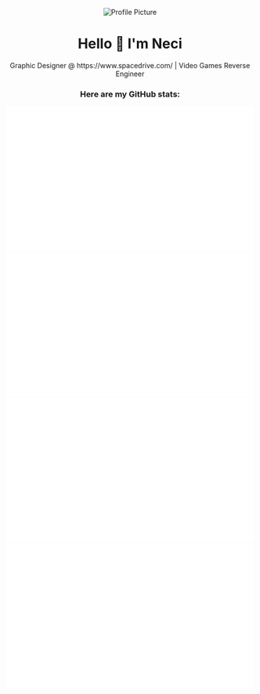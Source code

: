 <p align="center">
  <p align="center">
    <img width="150" height="150" src="https://file.coffee/u/RlYr98BMGGp83kDY9DgGk.jpg" alt="Profile Picture">
      </p>
    <h1 align="center"><b>Hello 👋 I'm Neci</b></h1>
    <p align="center">
      Graphic Designer @ https://www.spacedrive.com/ | Video Games Reverse Engineer
</p>

<p align="center">
  <p align="center">
    <h3 align="center">Here are my GitHub stats:</h3>
  </p>
    <p align="center">
  <img src="https://raw.githubusercontent.com/necione/github-stats/master/generated/overview.svg#gh-dark-mode-only" />
  <img src="https://raw.githubusercontent.com/necione/github-stats/master/generated/languages.svg#gh-dark-mode-only" />
  <img src="https://raw.githubusercontent.com/necione/github-stats/master/generated/overview.svg#gh-light-mode-only" />
  <img src="https://raw.githubusercontent.com/necione/github-stats/master/generated/languages.svg#gh-light-mode-only" />
</p>

